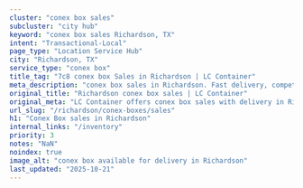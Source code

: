 ```yaml
---
cluster: "conex box sales"
subcluster: "city hub"
keyword: "conex box sales Richardson, TX"
intent: "Transactional-Local"
page_type: "Location Service Hub"
city: "Richardson, TX"
service_type: "conex box"
title_tag: "7c8 conex box Sales in Richardson | LC Container"
meta_description: "conex box sales in Richardson. Fast delivery, competitive pricing. Serving conex boxes area. Quote ID: M02. Call (214) 524-4168 for your free quote today."
original_title: "Richardson conex box sales | LC Container"
original_meta: "LC Container offers conex box sales with delivery in Richardson, TX. Local. Fast quotes. Since 2003."
url_slug: "/richardson/conex-boxes/sales"
h1: "Conex Box sales in Richardson"
internal_links: "/inventory"
priority: 3
notes: "NaN"
noindex: true
image_alt: "conex box available for delivery in Richardson"
last_updated: "2025-10-21"
---
```


<!-- TODO: Add unique city/inventory copy, images, and internal links here. -->
